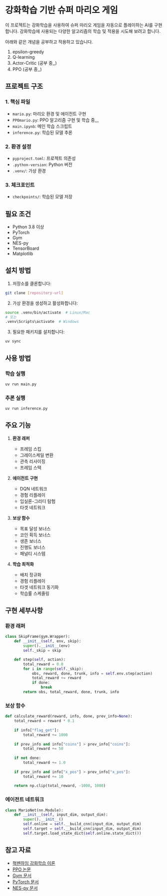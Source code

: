 # 강화학습 기반 슈퍼 마리오 게임

이 프로젝트는 강화학습을 사용하여 슈퍼 마리오 게임을 자동으로 플레이하는 AI를 구현합니다. 
강화학습에 사용되는 다양한 알고리즘의 학습 및 적용을 시도해 보려고 합니다.

아래와 같은 개념을 공부하고 적용하고 있습니다.
1. epsilon-greedy
2. Q-learning
3. Actor-Critic (공부 중,,)
4. PPO (공부 중,,)


## 프로젝트 구조

### 1. 핵심 파일
- `mario.py`: 마리오 환경 및 에이전트 구현
- `PPOmario.py`: PPO 알고리즘 구현 및 학습 중,,,
- `main.ipynb`: 메인 학습 스크립트
- `inference.py`: 학습된 모델 추론

### 2. 환경 설정
- `pyproject.toml`: 프로젝트 의존성
- `.python-version`: Python 버전
- `.venv/`: 가상 환경

### 3. 체크포인트
- `checkpoints/`: 학습된 모델 저장

## 필요 조건

- Python 3.8 이상
- PyTorch
- Gym
- NES-py
- TensorBoard
- Matplotlib

## 설치 방법

1. 저장소를 클론합니다:
```bash
git clone [repository-url]
```

2. 가상 환경을 생성하고 활성화합니다:
```bash
source .venv/bin/activate  # Linux/Mac
# 또는
.venv\Scripts\activate  # Windows
```

3. 필요한 패키지를 설치합니다:
```bash
uv sync
```

## 사용 방법

### 학습 실행
```bash
uv run main.py
```

### 추론 실행
```bash
uv run inference.py
```

## 주요 기능

1. **환경 래퍼**
   - 프레임 스킵
   - 그레이스케일 변환
   - 관측 리사이징
   - 프레임 스택

2. **에이전트 구현**
   - DQN 네트워크
   - 경험 리플레이
   - 입실론-그리디 탐험
   - 타겟 네트워크

3. **보상 함수**
   - 목표 달성 보너스
   - 코인 획득 보너스
   - 생존 보너스
   - 진행도 보너스
   - 패널티 시스템

4. **학습 최적화**
   - 배치 정규화
   - 경험 리플레이
   - 타겟 네트워크 동기화
   - 학습률 스케줄링

## 구현 세부사항

### 환경 래퍼
```python
class SkipFrame(gym.Wrapper):
    def __init__(self, env, skip):
        super().__init__(env)
        self._skip = skip

    def step(self, action):
        total_reward = 0.0
        for i in range(self._skip):
            obs, reward, done, trunk, info = self.env.step(action)
            total_reward += reward
            if done:
                break
        return obs, total_reward, done, trunk, info
```

### 보상 함수
```python
def calculate_reward(reward, info, done, prev_info=None):
    total_reward = reward * 0.1
    
    if info["flag_get"]:
        total_reward += 1000
    
    if prev_info and info["coins"] > prev_info["coins"]:
        total_reward += 50
    
    if not done:
        total_reward += 1.0
    
    if prev_info and info["x_pos"] > prev_info["x_pos"]:
        total_reward += 10
    
    return np.clip(total_reward, -1000, 1000)
```

### 에이전트 네트워크
```python
class MarioNet(nn.Module):
    def __init__(self, input_dim, output_dim):
        super().__init__()
        self.online = self.__build_cnn(input_dim, output_dim)
        self.target = self.__build_cnn(input_dim, output_dim)
        self.target.load_state_dict(self.online.state_dict())
```

## 참고 자료
- [혁펜하임 강화학습 이론](https://youtu.be/cvctS4xWSaU?si=PpxgYrUgy-XQykK-)
- [PPO 논문](https://arxiv.org/abs/1707.06347)
- [Gym 문서](https://gym.openai.com/)
- [PyTorch 문서](https://pytorch.org/docs/stable/index.html)
- [NES-py 문서](https://github.com/Kautenja/gym-super-mario-bros)
